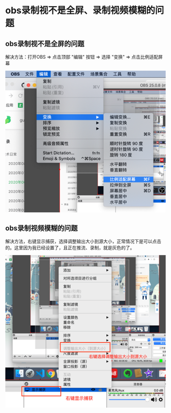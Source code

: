 # obs录制视不是全屏、录制视频模糊的问题

## obs录制视不是全屏的问题

解决方法：打开OBS => 点击顶部 "编辑" 按钮 => 选择 "变换" => 点击比例适配屏幕

![obj_1.png](../../../images/blog/others/obj_1.png)


## obs录制视频模糊的问题

解决方法，右键显示捕获，选择调整输出大小到源大小，正常情况下是可以点击的。这里因为我已经设置了，且正在推流、录制，就是灰色的了。

![obj_2.png](../../../images/blog/others/obj_2.png)
